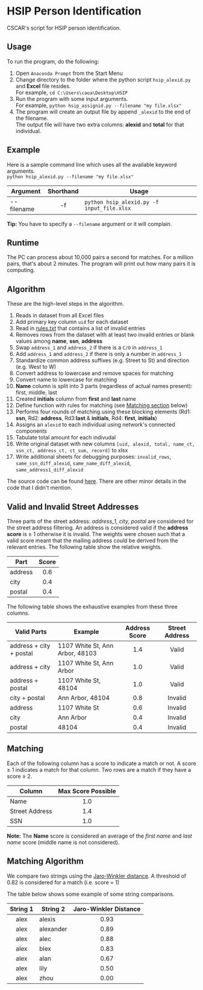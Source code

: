 # HSIP Person Identification
CSCAR's script for HSIP person identification.

## Usage
To run the program, do the following:
1. Open `Anaconda Prompt` from the Start Menu
2. Change directory to the folder where the python script `hsip_alexid.py` and **Excel** file resides.  
For example, `cd C:\Users\caoa\Desktop\HSIP`
3. Run the program with some input arguments.  
For example, `python hsip_assignid.py --filename "my file.xlsx"`
4. The program will create an output file by append `_alexid` to the end of the filename.  
The output file will have two extra columns: **alexid** and **total** for that individual.

## Example
Here is a sample command line which uses all the available keyword arguments.  
`python hsip_alexid.py --filename "my file.xlsx"`

Argument|Shorthand|Usage
---|:---:|---
--filename|-f|`python hsip_alexid.py -f input_file.xlsx`

**Tip:** You have to specify a `--filename` argument or it will complain.

## Runtime
The PC can process about 10,000 pairs a second for matches. For a million pairs, that's about 2 minutes. The program will print out how many pairs it is computing.

## Algorithm
These are the high-level steps in the algorithm.
1. Reads in dataset from all Excel files
2. Add primary key column `uid` for each dataset 
3. Read in [rules.txt](rules.txt) that contains a list of invalid entries
3. Removes rows from the dataset with at least two invalid entries or blank values among **name**, **ssn**, **address**
4. Swap `address_1` and `address_2` if there is a `C/O` in `address_1`
5. Add `address_1` and `address_2` if there is only a number in `address_1`
6. Standardize common address suffixes (e.g. Street to St) and direction (e.g. West to W)
7. Convert address to lowercase and remove spaces for matching
8. Convert name to lowercase for matching
9. **Name** column is split into 3 parts (regardless of actual names present): first, middle, last
10. Created **initials** column from **first** and **last** name
11. Define function with rules for matching (see [Matching section](#matching) below)
12. Performs four rounds of matching using these blocking elements (Rd1: **ssn**, Rd2: **address**, Rd3:**last** & **initials**, Rd4: **first**, **initials**)
13. Assigns an `alexid` to each individual using network's connected components
14. Tabulate total amount for each indivudal
16. Write original dataset with new columns `[uid, alexid, total, name_ct, ssn_ct, address_ct, ct_sum, record]` to xlsx
17. Write additional sheets for debugging purposes: `invalid_rows`, `same_ssn_diff_alexid`, `same_name_diff_alexid`, `same_address1_diff_alexid` 

The source code can be found [here](hsip_alexid.py). There are other minor details in the code that I didn't mention. 

## Valid and Invalid Street Addresses
Three parts of the street address: *address_1, city, postal* are considered for the street address filtering.
An address is considered valid if the **address score** is ≥ 1 otherwise it is invalid. The weights were chosen such that a valid score meant that the mailing address could be derived from the relevant entries. The following table show the relative weights.

Part|Score
---|:---:
address|0.6
city|0.4
postal|0.4

The following table shows the exhaustive examples from these three columns.

Valid Parts|Example|Address Score|Street Address
---|---|:---:|:---:
address + city + postal|1107 White St, Ann Arbor, 48103|1.4|Valid
address + city|1107 White St, Ann Arbor|1.0|Valid
address + postal|1107 White St, 48104|1.0|Valid
city + postal|Ann Arbor, 48104|0.8|Invalid
address|1107 White St|0.6|Invalid
city|Ann Arbor|0.4|Invalid
postal|48104|0.4|Invalid

## Matching
Each of the following column has a score to indicate a match or not. A score ≥ 1 indicates a match for that column. Two rows are a match if they have a score ≥ 2.

Column|Max Score Possible
---|:---:
Name|1.0
Street Address|1.4
SSN|1.0

**Note:** The **Name** score is considered an average of the *first name* and *last name* score (middle name is not considered).

## Matching Algorithm
We compare two strings using the [Jaro-Winkler distance](https://en.wikipedia.org/wiki/Jaro%E2%80%93Winkler_distance). A threshold of 0.82 is considered for a match (i.e. score = 1)

The table below shows some example of some string comparisons.

String 1|String 2|Jaro-Winkler Distance
:---:|---|:---:
alex|alexis|0.93
alex|alexander|0.89
alex|alec|0.88
alex|blex|0.83
alex|alan|0.67
alex|lily|0.50
alex|zhou|0.00

